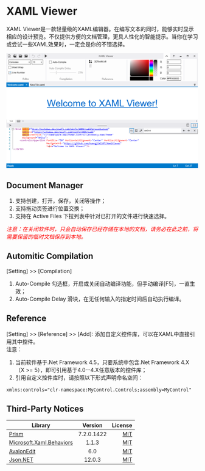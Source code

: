 # XAML Viewer

XAML Viewer是一款轻量级的XAML编辑器。在编写文本的同时，能够实时显示相应的设计预览。不仅提供方便的文档管理，更具人性化的智能提示。当你在学习或尝试一些XAML效果时，一定会是你的不错选择。

![Preview](images/XAMLViewer.png)

## Document Manager  
1. 支持创建，打开，保存，关闭等操作；
2. 支持拖动页签进行位置交换；
3. 支持在 Active Files 下拉列表中针对已打开的文件进行快速选择。  

<font color=red>_注意：在关闭软件时，只会自动保存已经存储在本地的文档，请务必在此之前，将需要保留的临时文档保存到本地。_</font>

## Automitic Compilation
[Setting] >> [Compilation]
1. Auto-Compile 勾选框，开启或关闭自动编译功能，但手动编译[F5]，一直生效；
2. Auto-Compile Delay 滑块，在无任何输入的指定时间后自动执行编译。

## Reference
[Setting] >> [Reference] >> [Add]: 添加自定义控件库，可以在XAML中直接引用其中控件。  
注意：
1. 当前软件基于.Net Framework 4.5，只要系统中包含.Net Framework 4.X（X >= 5），即可引用基于4.0--4.X任意版本的控件库；
2. 引用自定义控件库时，请按照以下形式声明命名空间：</br>
``` xml
xmlns:controls="clr-namespace:MyControl.Controls;assembly=MyControl"
```

## Third-Party Notices
Library|Version|License
--|:--:|--:
[Prism](https://github.com/PrismLibrary/Prism)|7.2.0.1422|[MIT](https://github.com/PrismLibrary/Prism/blob/master/LICENSE)
[Microsoft.Xaml.Behaviors](https://github.com/microsoft/XamlBehaviorsWpf)|1.1.3|[MIT](https://github.com/microsoft/XamlBehaviorsWpf/blob/master/LICENSE)
[AvalonEdit](https://github.com/icsharpcode/AvalonEdit)|6.0|[MIT](https://github.com/icsharpcode/AvalonEdit/blob/master/LICENSE)
[Json.NET](https://github.com/JamesNK/Newtonsoft.Json)|12.0.3|[MIT](https://github.com/JamesNK/Newtonsoft.Json/blob/master/LICENSE.md)
                   
